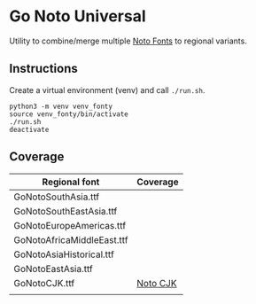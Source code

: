# Go Noto Universal

Utility to combine/merge multiple [Noto
Fonts](https://github.com/googlefonts/noto-fonts) to regional
variants.


## Instructions

Create a virtual environment (venv) and call `./run.sh`.

```
python3 -m venv venv_fonty
source venv_fonty/bin/activate
./run.sh
deactivate
```

## Coverage

| Regional font              | Coverage                                                                             |
|----------------------------|--------------------------------------------------------------------------------------|
| GoNotoSouthAsia.ttf        |                                                                                      |
| GoNotoSouthEastAsia.ttf    |                                                                                      |
| GoNotoEuropeAmericas.ttf   |                                                                                      |
| GoNotoAfricaMiddleEast.ttf |                                                                                      |
| GoNotoAsiaHistorical.ttf   |                                                                                      |
| GoNotoEastAsia.ttf         |                                                                                      |
| GoNotoCJK.ttf              | [Noto CJK](https://github.com/googlefonts/noto-cjk/blob/main/Sans/README-formats.md) |
|                            |                                                                                      |


